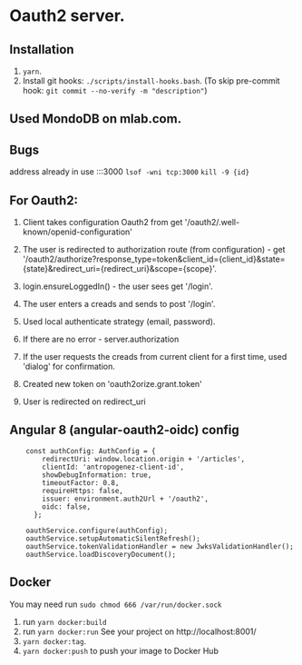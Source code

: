 # Oauth2 server.

## Installation
1. `yarn`.
2. Install git hooks: `./scripts/install-hooks.bash`.  (To skip pre-commit hook: `git commit --no-verify -m "description"`)

## Used MondoDB on mlab.com.

## Bugs
address already in use :::3000
`lsof -wni tcp:3000`
`kill -9 {id}`

## For Oauth2:
1. Client takes configuration Oauth2 from
get '/oauth2/.well-known/openid-configuration'

2. The user is redirected to authorization route (from configuration) - get '/oauth2/authorize?response_type=token&client_id={client_id}&state={state}&redirect_uri={redirect_uri}&scope={scope}'.
 
3. login.ensureLoggedIn() - the user sees get '/login'.
4. The user enters a creads and sends to post '/login'.
5. Used local authenticate strategy (email, password). 
6. If there are no error - server.authorization
7. If the user requests the creads from current client for a first time, used 'dialog' for confirmation.
8. Created new token on 'oauth2orize.grant.token'
9. User is redirected on redirect_uri

## Angular 8 (angular-oauth2-oidc) config
```
    const authConfig: AuthConfig = {
        redirectUri: window.location.origin + '/articles',
        clientId: 'antropogenez-client-id',
        showDebugInformation: true,
        timeoutFactor: 0.8,
        requireHttps: false,
        issuer: environment.auth2Url + '/oauth2',
        oidc: false,
      };
```
```
    oauthService.configure(authConfig);
    oauthService.setupAutomaticSilentRefresh();
    oauthService.tokenValidationHandler = new JwksValidationHandler();
    oauthService.loadDiscoveryDocument();
```
## Docker
You may need run `sudo chmod 666 /var/run/docker.sock`
1. run `yarn docker:build`
2. run `yarn docker:run`
See your project on http://localhost:8001/
3. `yarn docker:tag`.
4. `yarn docker:push` to push your image to Docker Hub


